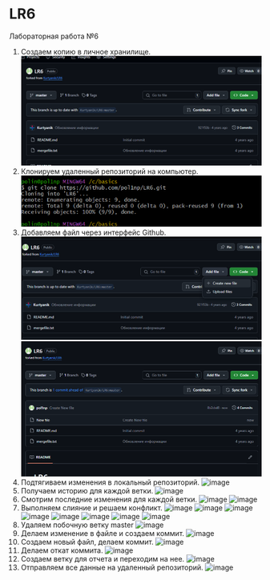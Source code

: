 # LR6
Лабораторная работа №6
1. Создаем копию в личное хранилище.
![image](https://github.com/pol1np/LR6/blob/report/newfolder/%D0%A1%D0%BD%D0%B8%D0%BC%D0%BE%D0%BA%20%D1%8D%D0%BA%D1%80%D0%B0%D0%BD%D0%B0%202024-11-15%20040702.png?raw=true)
2. Клонируем удаленный репозиторий на компьютер.
![image](https://github.com/pol1np/LR6/blob/report/newfolder/%D0%A1%D0%BD%D0%B8%D0%BC%D0%BE%D0%BA%20%D1%8D%D0%BA%D1%80%D0%B0%D0%BD%D0%B0%202024-11-15%20040908.png?raw=true)
3. Добавляем файл через интерфейс Github.
![image](https://github.com/pol1np/LR6/blob/report/newfolder/%D0%A1%D0%BD%D0%B8%D0%BC%D0%BE%D0%BA%20%D1%8D%D0%BA%D1%80%D0%B0%D0%BD%D0%B0%202024-11-15%20041145.png?raw=true)
![image](https://github.com/pol1np/LR6/blob/report/newfolder/%D0%A1%D0%BD%D0%B8%D0%BC%D0%BE%D0%BA%20%D1%8D%D0%BA%D1%80%D0%B0%D0%BD%D0%B0%202024-11-15%20041323.png?raw=true)
4. Подтягиваем изменения в локальный репозиторий.
![image](https://github.com/user-attachments/assets/45adc0b1-e31c-4cfd-89a6-fb91a7bb27d9)
5. Получаем историю для каждой ветки.
![image](https://github.com/user-attachments/assets/8239bf87-a14f-4fad-ad06-e3cb366a2169)
6. Смотрим последние изменения для каждой ветки.
![image](https://github.com/user-attachments/assets/34dedd9a-b986-41ef-a547-ffcbb85abf00)
![image](https://github.com/user-attachments/assets/0f5d7d00-a555-4d05-b558-de71c63fe576)
7. Выполняем слияние и решаем конфликт.
![image](https://github.com/user-attachments/assets/dd3c8133-0472-4ff6-b6f8-2adb47dd48b9)
![image](https://github.com/user-attachments/assets/e1687b52-b050-47b4-838a-19daacb2311f)
![image](https://github.com/user-attachments/assets/ea44f9d8-dc66-469c-9e05-0d5baae2c3b3)
![image](https://github.com/user-attachments/assets/bb36da7c-7430-423f-8c57-a16c674a4305)
![image](https://github.com/user-attachments/assets/7d538ebb-4569-48a6-a8dd-5cca115361d3)
![image](https://github.com/user-attachments/assets/49827b9c-4157-402a-9ee4-808880621721)
![image](https://github.com/user-attachments/assets/4a75f470-329d-499f-af74-5fbf53ad6fdf)
![image](https://github.com/user-attachments/assets/c0be92ac-2acb-46e5-8321-a8196b0150f0)
8. Удаляем побочную ветку master
![image](https://github.com/user-attachments/assets/6a4add7f-4249-4726-bcd1-2f098ce1b7d0)
9. Делаем изменение в файле и создаем коммит.
![image](https://github.com/user-attachments/assets/7eeec953-a983-4d9b-bc72-10e0bd266dd2)
10. Создаем новый файл, делаем коммит.
![image](https://github.com/user-attachments/assets/77ce7073-89d1-4b8b-8f29-463205a11fa0)
11. Делаем откат коммита.
![image](https://github.com/user-attachments/assets/3713864b-6895-4ddd-a518-ef8352bf6c71)
12. Создаем ветку для отчета и переходим на нее.
![image](https://github.com/user-attachments/assets/18473dce-f9a7-4e98-97fb-e0497008d8f5)
13. Отправляем все данные на удаленный репозиторий.
![image](https://github.com/user-attachments/assets/8795487f-a03a-44b6-94ba-8627ea6b7542)





